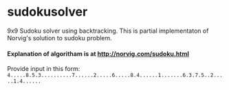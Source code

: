 # sudokusolver
9x9 Sudoku solver using backtracking. This is partial implementaton of Norvig's solution to sudoku problem.

#### Explanation of algoritham is at http://norvig.com/sudoku.html

Provide input in this form: `4.....8.5.3..........7......2.....6.....8.4......1.......6.3.7.5..2.....1.4......`
